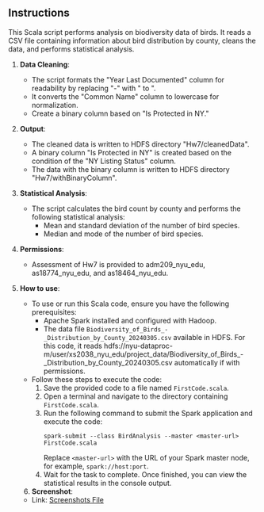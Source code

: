 ## Instructions

This Scala script performs analysis on biodiversity data of birds.
It reads a CSV file containing information about bird distribution by county,
cleans the data, and performs statistical analysis.

1. **Data Cleaning**:
   - The script formats the "Year Last Documented" column for readability by replacing "-" with " to ".
   - It converts the "Common Name" column to lowercase for normalization.
   - Create a binary column based on "Is Protected in NY."

2. **Output**:
   - The cleaned data is written to HDFS directory "Hw7/cleanedData".
   - A binary column "Is Protected in NY" is created based on the condition of the "NY Listing Status" column.
   - The data with the binary column is written to HDFS directory "Hw7/withBinaryColumn".

3. **Statistical Analysis**:
   - The script calculates the bird count by county and performs the following statistical analysis:
     - Mean and standard deviation of the number of bird species.
     - Median and mode of the number of bird species.

4. **Permissions**:
   - Assessment of Hw7 is provided to adm209_nyu_edu, as18774_nyu_edu, and as18464_nyu_edu.

5. **How to use**:
   - To use or run this Scala code, ensure you have the following prerequisites:
     - Apache Spark installed and configured with Hadoop.
     - The data file `Biodiversity_of_Birds_-_Distribution_by_County_20240305.csv` available in HDFS. For this code, it reads hdfs://nyu-dataproc-m/user/xs2038_nyu_edu/project_data/Biodiversity_of_Birds_-_Distribution_by_County_20240305.csv automatically if with permissions.
   - Follow these steps to execute the code:
     1. Save the provided code to a file named `FirstCode.scala`.
     2. Open a terminal and navigate to the directory containing `FirstCode.scala`.
     3. Run the following command to submit the Spark application and execute the code:
        ```
        spark-submit --class BirdAnalysis --master <master-url> FirstCode.scala
        ```
        Replace `<master-url>` with the URL of your Spark master node, for example, `spark://host:port`.
     4. Wait for the task to complete. Once finished, you can view the statistical results in the console output.

   6. **Screenshot**:
   - Link: [Screenshots File](../../screenshots/Xingyi%20Shen/first_code_drop/)
